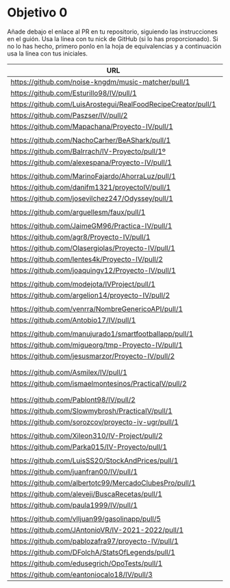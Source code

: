 # Objetivo 0

Añade debajo el enlace al PR en tu repositorio, siguiendo las instrucciones en
el guión. Usa la línea con tu nick de GitHub (si lo has proporcionado). Si no lo
has hecho, primero ponlo en la hoja de equivalencias y a continuación usa la
línea con tus iniciales.

| URL                                        | Versión | Alcanzado |
|--------------------------------------------|---------|-----------|
| https://github.com/noise-kngdm/music-matcher/pull/1 | 0.0.1 |✓ |
| https://github.com/Esturillo98/IV/pull/1 | 0.0.1 |✓ |
| https://github.com/LuisArostegui/RealFoodRecipeCreator/pull/1 | 0.0.1 |✓ |
| https://github.com/Paszser/IV/pull/2 | 0.0.1 |✓ |
| https://github.com/Mapachana/Proyecto-IV/pull/1 | 0.0.1 | ✓ |
| <!-- Enlace de eantoniocalo18 --> | | |
| https://github.com/NachoCarher/BeAShark/pull/1 | 0.0.1 | ✓ |
| https://github.com/Balrrach/IV-Proyecto/pull/1º | 0.0.1 |✓ |
| https://github.com/alexespana/Proyecto-IV/pull/1 | 0.0.1 | ✓ |
| <!-- Enlace de E M J --> | | |
| https://github.com/MarinoFajardo/AhorraLuz/pull/1 | 0.0.1 | ✓ |
| https://github.com/danifm1321/proyectoIV/pull/1 | 0.0.1 | |
| https://github.com/josevilchez247/Odyssey/pull/1 | 0.0.1 | ✓ |
| <!-- Enlace de arguellesm --> | | |
| https://github.com/arguellesm/faux/pull/1 | 0.0.1 |  |
| <!-- Enlace de F A D --> | | |
| https://github.com/JaimeGM96/Practica-IV/pull/1 | 0.0.1 | ✓ |
| https://github.com/agr8/Proyecto-IV/pull/1 | 0.0.1 | ✓ |
| https://github.com/Olasergiolas/Proyecto-IV/pull/1 | 0.0.1 | ✓ |
| https://github.com/lentes4k/Proyecto-IV/pull/2 | 0.0.1 |✓ |
| https://github.com/joaquingv12/Proyecto-IV/pull/1 | 0.0.1 | ✓ |
| <!-- Enlace de gomares --> | | |
| https://github.com/modejota/IVProject/pull/1 | 0.0.1 | ✓ |
| https://github.com/argelion14/proyecto-IV/pull/2 |0.0.5 |✓ |
| <!-- Enlace de H G J M --> | | |
| https://github.com/venrra/NombreGenericoAPI/pull/1  | v0.0.0 | ✓ |
| https://github.com/Antobio17/IV/pull/1 | 0.0.1 | ✓ |
| <!-- Enlace de J T M --> | | |
| https://github.com/manujurado1/smartfootballapp/pull/1 | 0.0.1 | ✓ |
| https://github.com/migueorg/tmp-Proyecto-IV/pull/1 | 0.0.1 | ✓ |
| https://github.com/jesusmarzor/Proyecto-IV/pull/2 | 0.0.2 | ✓  |
| <!-- Enlace de M B F A --> | | |
| <!-- Enlace de amerigal --> | | |
| https://github.com/Asmilex/IV/pull/1 | 0.0.2 | ✓ |
| https://github.com/ismaelmontesinos/PracticaIV/pull/2 |0.0.1 | |
| <!-- Enlace de M H A --> | | |
| <!-- Enlace de morevi --> | | |
| https://github.com/Pablont98/IV/pull/2 | 0.0.1 | ✓ |
| https://github.com/Slowmybrosh/PracticaIV/pull/1 | 0.0.1 |✓ |
| https://github.com/sorozcov/proyecto-iv-ugr/pull/1 | 0.0.1 | |
| <!-- Enlace de O R J L --> | | |
| https://github.com/Xileon310/IV-Project/pull/2 | 0.0.2 | ✓ |
| https://github.com/Parka015/IV-Proyecto/pull/1 | 0.0.1 |✓ |
| <!-- Enlace de S R E --> | | |
| https://github.com/LuisSS20/StockAndPrices/pull/1 | 0.0.1 | ✓ |
|https://github.com/juanfran00/IV/pull/1 |0.0.2   | |
| https://github.com/albertotc99/MercadoClubesPro/pull/1 | 0.0.1 | ✓ |
| https://github.com/aleveji/BuscaRecetas/pull/1 | 0.0.2 | |
| https://github.com/paula1999/IV/pull/1 | 0.0.1 |✓ |
| <!-- Enlace de xCyal --> | | |
| https://github.com/vlljuan99/gasolinapp/pull/5 | 0.0.1 | ✓ |
| https://github.com/JAntonioVR/IV-2021-2022/pull/1 | 0.0.1 |✓ |
| https://github.com/pablozafra97/proyecto-IV/pull/1 | 0.0.1 | ✓ |
| https://github.com/DFolchA/StatsOfLegends/pull/1 | 0.0.1 | ✓ |
| https://github.com/edusegrich/OpoTests/pull/1 | 0.0.1 | ✓ |
| https://github.com/eantoniocalo18/IV/pull/3 | 0.0.1 |   |
